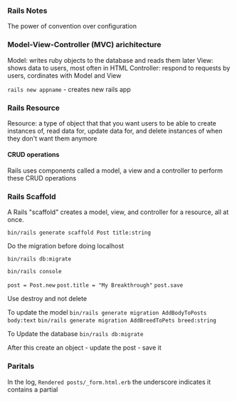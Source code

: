 ### Rails Notes
The power of convention over configuration

### Model-View-Controller (MVC) arichitecture
Model: writes ruby objects to the database and reads them later
View: shows data to users, most often in HTML
Controller: respond to requests by users, cordinates with Model and View

`rails new appname` - creates new rails app


### Rails Resource 

Resource: a type of object that that you want users to be able to create instances of, read data for, update data for, and delete instances of when they don't want them anymore

#### CRUD operations  

Rails uses components called a model, a view and a controller to perform these CRUD operations

### Rails Scaffold
A Rails "scaffold" creates a model, view, and controller for a resource, all at once.

`bin/rails generate scaffold Post title:string`

Do the migration before doing localhost

`bin/rails db:migrate`

`bin/rails console`

`post = Post.new`
`post.title = "My Breakthrough"`
`post.save`

Use destroy and not delete 

To update the model
`bin/rails generate migration AddBodyToPosts body:text`
`bin/rails generate migration AddBreedToPets breed:string`

To Update the database
`bin/rails db:migrate`

After this create an object - update the post - save it 

### Paritals
In the log, `Rendered posts/_form.html.erb` the underscore indicates it contains a partial 